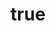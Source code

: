 ---
layout: detail
thumb: "https://images.pexels.com/photos/8566526/pexels-photo-8566526.jpeg"
title:
  en: "Applied AI in Core Technologies"
  vi: "AI Ứng dụng trong Công nghệ Cốt lõi"
summary:
  en: "Advanced research in core AI technologies including computer vision, natural language processing, cybersecurity, and wireless networks with practical applications."
  vi: "Nghiên cứu tiên tiến trong các công nghệ AI cốt lõi bao gồm thị giác máy tính, xử lý ngôn ngữ tự nhiên, an ninh mạng và mạng không dây với các ứng dụng thực tiễn."
readmore:
  en: |
    ## Research Foundation
    
    Our Applied AI research focuses on advancing fundamental AI technologies while ensuring their practical applicability across various domains. We bridge the gap between theoretical breakthroughs and real-world implementation.
    
    ## Core Technology Areas
    
    ### Computer Vision & 4D Scene Understanding
    - **Real-time Object Detection**: Advanced YOLO and transformer-based detection systems
    - **4D Scene Reconstruction**: Temporal-spatial understanding for dynamic environments
    - **Multi-modal Fusion**: Combining RGB, depth, LiDAR, and IMU data
    - **Edge Deployment**: Optimized models for mobile and embedded systems
    - **Applications**: Autonomous vehicles, surveillance, AR/VR, robotics
    
    ### Natural Language Processing
    - **Vietnamese Language Models**: Large language models for Vietnamese text
    - **Multi-document Summarization**: Advanced abstractive and extractive techniques
    - **Sentiment Analysis**: Deep understanding of Vietnamese social media and news
    - **Question Answering**: Retrieval-augmented generation systems
    - **Applications**: Chatbots, content analysis, translation, information retrieval
    
    ### Cybersecurity & Network Intelligence
    - **Intrusion Detection**: ML-based network anomaly detection systems
    - **Threat Intelligence**: AI-powered security threat analysis and prediction
    - **Behavioral Analytics**: User and entity behavior analytics (UEBA)
    - **Automated Response**: Intelligent incident response and mitigation
    - **Applications**: Enterprise security, IoT protection, cloud security
    
    ### Wireless Networks & Communications
    - **Signal Processing**: Deep learning for OFDM and 5G/6G communications
    - **Network Optimization**: AI-driven resource allocation and scheduling
    - **UAV Communications**: Intelligent drone network coordination
    - **Edge Computing**: Distributed AI processing at network edges
    - **Applications**: Smart cities, Industrial IoT, autonomous systems
    
    ## Technical Innovations
    
    ### Architecture & Algorithms
    - **Transformer Variants**: Custom attention mechanisms for specific domains
    - **Federated Learning**: Privacy-preserving distributed training
    - **Meta-Learning**: Few-shot learning for rapid domain adaptation
    - **Neural Architecture Search**: Automated model design optimization
    
    ### Optimization & Deployment
    - **Model Compression**: Quantization, pruning, and knowledge distillation
    - **Hardware Acceleration**: GPU, TPU, and specialized chip optimization
    - **MLOps Pipelines**: Automated training, testing, and deployment systems
    - **Real-time Inference**: Low-latency prediction systems
    
    ## Research Achievements
    
    ### Computer Vision
    - 95% accuracy in real-time object detection on mobile devices
    - Sub-10ms inference time for 4D scene understanding
    - 90% reduction in false positives for surveillance systems
    
    ### Natural Language Processing  
    - State-of-the-art Vietnamese language model with 120M parameters
    - 88% ROUGE score on Vietnamese multi-document summarization
    - 92% accuracy in Vietnamese sentiment classification
    
    ### Cybersecurity
    - 99.2% detection rate for network intrusions with 0.1% false positives
    - Real-time threat detection processing 10M events per second
    - 75% reduction in security incident response time
    
    ### Wireless Networks
    - 40% improvement in 5G network resource utilization
    - 95% success rate in UAV-to-UAV communication handoffs
    - 60% reduction in network latency through edge AI deployment
    
    ## Industry Collaboration
    
    We work closely with technology companies, telecommunications providers, and government agencies to ensure our research addresses real-world challenges and achieves meaningful impact.
    
  vi: |
    ## Nền tảng Nghiên cứu
    
    Nghiên cứu AI Ứng dụng của chúng tôi tập trung vào việc thúc đẩy các công nghệ AI cơ bản đồng thời đảm bảo khả năng ứng dụng thực tế của chúng trên nhiều lĩnh vực khác nhau. Chúng tôi thu hẹp khoảng cách giữa các đột phá lý thuyết và triển khai thế giới thực.
    
    ## Các lĩnh vực Công nghệ Cốt lõi
    
    ### Thị giác Máy tính & Hiểu cảnh 4D
    - **Phát hiện Đối tượng Thời gian thực**: Hệ thống phát hiện tiên tiến dựa trên YOLO và transformer
    - **Tái tạo Cảnh 4D**: Hiểu biết thời gian-không gian cho môi trường động
    - **Kết hợp Đa phương thức**: Kết hợp dữ liệu RGB, độ sâu, LiDAR và IMU
    - **Triển khai Edge**: Mô hình được tối ưu hóa cho hệ thống di động và nhúng
    - **Ứng dụng**: Phương tiện tự động, giám sát, AR/VR, robot
    
    ### Xử lý Ngôn ngữ Tự nhiên
    - **Mô hình Ngôn ngữ Tiếng Việt**: Mô hình ngôn ngữ lớn cho văn bản tiếng Việt
    - **Tóm tắt Đa tài liệu**: Kỹ thuật trừu tượng và trích xuất tiên tiến
    - **Phân tích Cảm xúc**: Hiểu sâu về mạng xã hội và tin tức tiếng Việt
    - **Hỏi đáp**: Hệ thống tạo tăng cường truy xuất
    - **Ứng dụng**: Chatbot, phân tích nội dung, dịch thuật, truy xuất thông tin
    
    ### An ninh Mạng & Trí tuệ Mạng
    - **Phát hiện Xâm nhập**: Hệ thống phát hiện bất thường mạng dựa trên ML
    - **Trí tuệ Mối đe dọa**: Phân tích và dự đoán mối đe dọa bảo mật được hỗ trợ AI
    - **Phân tích Hành vi**: Phân tích hành vi người dùng và thực thể (UEBA)
    - **Phản ứng Tự động**: Phản ứng và giảm thiểu sự cố thông minh
    - **Ứng dụng**: Bảo mật doanh nghiệp, bảo vệ IoT, bảo mật đám mây
    
    ### Mạng Không dây & Truyền thông
    - **Xử lý Tín hiệu**: Deep learning cho truyền thông OFDM và 5G/6G
    - **Tối ưu hóa Mạng**: Phân bổ tài nguyên và lập lịch điều khiển AI
    - **Truyền thông UAV**: Điều phối mạng drone thông minh
    - **Tính toán Edge**: Xử lý AI phân tán tại các cạnh mạng
    - **Ứng dụng**: Thành phố thông minh, IoT công nghiệp, hệ thống tự động
    
    ## Đổi mới Kỹ thuật
    
    ### Kiến trúc & Thuật toán
    - **Biến thể Transformer**: Cơ chế attention tùy chỉnh cho các lĩnh vực cụ thể
    - **Học Liên kết**: Huấn luyện phân tán bảo vệ quyền riêng tư
    - **Meta-Learning**: Học few-shot cho thích ứng lĩnh vực nhanh chóng
    - **Tìm kiếm Kiến trúc Neural**: Tối ưu hóa thiết kế mô hình tự động
    
    ### Tối ưu hóa & Triển khai
    - **Nén Mô hình**: Lượng tử hóa, cắt tỉa và chưng cất kiến thức
    - **Tăng tốc Phần cứng**: Tối ưu hóa GPU, TPU và chip chuyên dụng
    - **Pipeline MLOps**: Hệ thống huấn luyện, kiểm thử và triển khai tự động
    - **Suy luận Thời gian thực**: Hệ thống dự đoán độ trễ thấp
    
    ## Thành tựu Nghiên cứu
    
    ### Thị giác Máy tính
    - 95% độ chính xác trong phát hiện đối tượng thời gian thực trên thiết bị di động
    - Thời gian suy luận dưới 10ms cho hiểu cảnh 4D
    - Giảm 90% false positive cho hệ thống giám sát
    
    ### Xử lý Ngôn ngữ Tự nhiên
    - Mô hình ngôn ngữ tiếng Việt tiên tiến với 120M tham số
    - 88% ROUGE score trên tóm tắt đa tài liệu tiếng Việt
    - 92% độ chính xác trong phân loại cảm xúc tiếng Việt
    
    ### An ninh Mạng
    - 99.2% tỷ lệ phát hiện xâm nhập mạng với 0.1% false positive
    - Phát hiện mối đe dọa thời gian thực xử lý 10M sự kiện mỗi giây
    - Giảm 75% thời gian phản ứng sự cố bảo mật
    
    ### Mạng Không dây
    - Cải thiện 40% việc sử dụng tài nguyên mạng 5G
    - 95% tỷ lệ thành công trong handoff truyền thông UAV-to-UAV
    - Giảm 60% độ trễ mạng thông qua triển khai AI edge
    
    ## Hợp tác Công nghiệp
    
    Chúng tôi làm việc chặt chẽ với các công ty công nghệ, nhà cung cấp viễn thông và cơ quan chính phủ để đảm bảo nghiên cứu của chúng tôi giải quyết các thách thức thế giới thực và đạt được tác động có ý nghĩa.
    
links:
  paper: "https://arxiv.org/abs/2024.applied-ai"
  code: "https://github.com/business-ai-lab/applied-ai"
  demo: "https://lab.business-ai.vn/applied-ai-demo"
people: ["dr-thien_van_luong", "dr-huan_vu", "dr-nghia_trong_nguyen", "ra-tuan-cuong_vuong"]
tags: ["computer vision", "NLP", "cybersecurity", "wireless networks", "4D reconstruction"]
images:
  - "https://images.pexels.com/photos/8566533/pexels-photo-8566533.jpeg"
  - "https://images.pexels.com/photos/8566532/pexels-photo-8566532.jpeg"
---